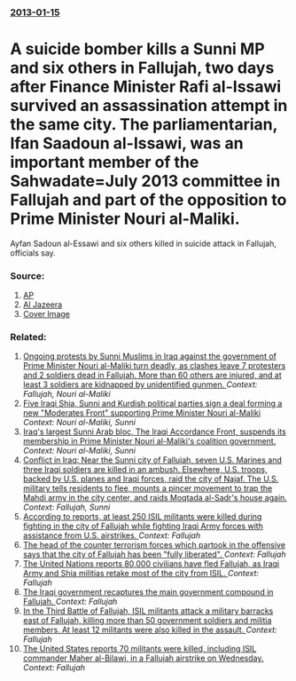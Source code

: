 ### [2013-01-15](/news/2013/01/15/index.md)

# A suicide bomber kills a Sunni MP and six others in Fallujah, two days after Finance Minister Rafi al-Issawi survived an assassination attempt in the same city. The parliamentarian, Ifan Saadoun al-Issawi, was an important member of the Sahwadate=July 2013 committee in Fallujah and part of the opposition to Prime Minister Nouri al-Maliki. 

Ayfan Sadoun al-Essawi and six others killed in suicide attack in Fallujah, officials say.


### Source:

1. [AP](http://bigstory.ap.org/article/iraqi-police-say-sunni-lawmaker-killed-suicide-bomb-attack-fallujah)
2. [Al Jazeera](http://www.aljazeera.com/news/middleeast/2013/01/2013115115748381903.html)
2. [Cover Image](http://www.aljazeera.com/mritems/Images/2013/1/15/20131151217473734_20.jpg)

### Related:

1. [Ongoing protests by Sunni Muslims in Iraq against the government of Prime Minister Nouri al-Maliki turn deadly, as clashes leave 7 protesters and 2 soldiers dead in Fallujah. More than 60 others are injured, and at least 3 soldiers are kidnapped by unidentified gunmen. ](/news/2013/01/25/ongoing-protests-by-sunni-muslims-in-iraq-against-the-government-of-prime-minister-nouri-al-maliki-turn-deadly-as-clashes-leave-7-protester.md) _Context: Fallujah, Nouri al-Maliki_
2. [ Five Iraqi Shia, Sunni and Kurdish political parties sign a deal forming a new "Moderates Front" supporting Prime Minister Nouri al-Maliki ](/news/2007/08/26/five-iraqi-shia-sunni-and-kurdish-political-parties-sign-a-deal-forming-a-new-moderates-front-supporting-prime-minister-nouri-al-maliki.md) _Context: Nouri al-Maliki, Sunni_
3. [ Iraq's largest Sunni Arab bloc, The Iraqi Accordance Front, suspends its membership in Prime Minister Nouri al-Maliki's coalition government. ](/news/2007/07/25/iraq-s-largest-sunni-arab-bloc-the-iraqi-accordance-front-suspends-its-membership-in-prime-minister-nouri-al-maliki-s-coalition-governmen.md) _Context: Nouri al-Maliki, Sunni_
4. [ Conflict in Iraq: Near the Sunni city of Fallujah, seven U.S. Marines and three Iraqi soldiers are killed in an ambush. Elsewhere, U.S. troops, backed by U.S. planes and Iraqi forces, raid the city of Najaf. The U.S. military tells residents to flee, mounts a pincer movement to trap the Mahdi army in the city center, and raids Moqtada al-Sadr's house again. ](/news/2004/09/6/conflict-in-iraq-near-the-sunni-city-of-fallujah-seven-u-s-marines-and-three-iraqi-soldiers-are-killed-in-an-ambush-elsewhere-u-s-tro.md) _Context: Fallujah, Sunni_
5. [According to reports, at least 250 ISIL militants were killed during fighting in the city of Fallujah while fighting Iraqi Army forces with assistance from U.S. airstrikes. ](/news/2016/06/30/according-to-reports-at-least-250-isil-militants-were-killed-during-fighting-in-the-city-of-fallujah-while-fighting-iraqi-army-forces-with.md) _Context: Fallujah_
6. [The head of the counter terrorism forces which partook in the offensive says that the city of Fallujah has been "fully liberated". ](/news/2016/06/26/the-head-of-the-counter-terrorism-forces-which-partook-in-the-offensive-says-that-the-city-of-fallujah-has-been-fully-liberated.md) _Context: Fallujah_
7. [The United Nations reports 80,000 civilians have fled Fallujah, as Iraqi Army and Shia militias retake most of the city from ISIL. ](/news/2016/06/22/the-united-nations-reports-80-000-civilians-have-fled-fallujah-as-iraqi-army-and-shia-militias-retake-most-of-the-city-from-isil.md) _Context: Fallujah_
8. [The Iraqi government recaptures the main government compound in Fallujah. ](/news/2016/06/17/the-iraqi-government-recaptures-the-main-government-compound-in-fallujah.md) _Context: Fallujah_
9. [In the Third Battle of Fallujah, ISIL militants attack a military barracks east of Fallujah, killing more than 50 government soldiers and militia members. At least 12 militants were also killed in the assault. ](/news/2016/06/12/in-the-third-battle-of-fallujah-isil-militants-attack-a-military-barracks-east-of-fallujah-killing-more-than-50-government-soldiers-and-mi.md) _Context: Fallujah_
10. [The United States reports 70 militants were killed, including ISIL commander Maher al-Bilawi, in a Fallujah airstrike on Wednesday. ](/news/2016/05/27/the-united-states-reports-70-militants-were-killed-including-isil-commander-maher-al-bilawi-in-a-fallujah-airstrike-on-wednesday.md) _Context: Fallujah_
